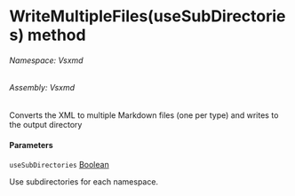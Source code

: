 <a name='M-Vsxmd-MarkdownWriter-WriteMultipleFiles-System-Boolean-'></a>
# WriteMultipleFiles(useSubDirectories) method

###### Namespace:  Vsxmd

###### Assembly:  Vsxmd

Converts the XML to multiple Markdown files (one per type) and writes to the output directory

#### Parameters

`useSubDirectories`  [Boolean](https://docs.microsoft.com/dotnet/api/System.Boolean)  

Use subdirectories for each namespace.
